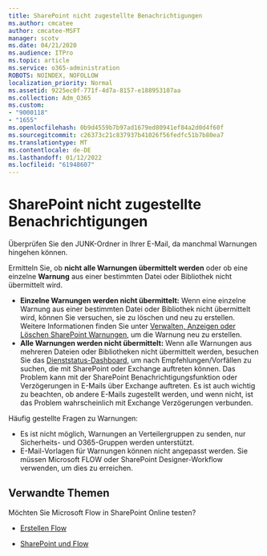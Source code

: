 ```yaml
---
title: SharePoint nicht zugestellte Benachrichtigungen
ms.author: cmcatee
author: cmcatee-MSFT
manager: scotv
ms.date: 04/21/2020
ms.audience: ITPro
ms.topic: article
ms.service: o365-administration
ROBOTS: NOINDEX, NOFOLLOW
localization_priority: Normal
ms.assetid: 9225ec0f-771f-4d7a-8157-e188953107aa
ms.collection: Adm_O365
ms.custom:
- "9000118"
- "1655"
ms.openlocfilehash: 0b9d4559b7b97ad1679ed80941ef84a2d0d4f60f
ms.sourcegitcommit: c26373c21c837937b41026f56fedfc51b7b80ea7
ms.translationtype: MT
ms.contentlocale: de-DE
ms.lasthandoff: 01/12/2022
ms.locfileid: "61948607"
---
```

# <a name="sharepoint-alert-notifications-not-delivered"></a>SharePoint nicht zugestellte Benachrichtigungen

Überprüfen Sie den JUNK-Ordner in Ihrer E-Mail, da manchmal Warnungen hingehen können.

Ermitteln Sie, ob **nicht alle Warnungen übermittelt werden** oder ob eine einzelne **Warnung** aus einer bestimmten Datei oder Bibliothek nicht übermittelt wird.

- **Einzelne Warnungen werden nicht übermittelt:** Wenn eine einzelne Warnung aus einer bestimmten Datei oder Bibliothek nicht übermittelt wird, können Sie versuchen, sie zu löschen und neu zu erstellen. Weitere Informationen finden Sie unter [Verwalten, Anzeigen oder Löschen SharePoint Warnungen,](https://support.office.com/article/manage-view-or-delete-sharepoint-alerts-99dfb19c-9a90-4a8c-aba1-aa8c8afb0de2) um die Warnung neu zu erstellen.
- **Alle Warnungen werden nicht übermittelt:** Wenn alle Warnungen aus mehreren Dateien oder Bibliotheken nicht übermittelt werden, besuchen Sie das [Dienststatus-Dashboard,](https://admin.microsoft.com/AdminPortal/Home#/servicehealth) um nach Empfehlungen/Vorfällen zu suchen, die mit SharePoint oder Exchange auftreten können. Das Problem kann mit der SharePoint Benachrichtigungsfunktion oder Verzögerungen in E-Mails über Exchange auftreten. Es ist auch wichtig zu beachten, ob andere E-Mails zugestellt werden, und wenn nicht, ist das Problem wahrscheinlich mit Exchange Verzögerungen verbunden.

Häufig gestellte Fragen zu Warnungen:

- Es ist nicht möglich, Warnungen an Verteilergruppen zu senden, nur Sicherheits- und O365-Gruppen werden unterstützt.
- E-Mail-Vorlagen für Warnungen können nicht angepasst werden. Sie müssen Microsoft FLOW oder SharePoint Designer-Workflow verwenden, um dies zu erreichen.

## <a name="related-topics"></a>Verwandte Themen

Möchten Sie Microsoft Flow in SharePoint Online testen?

- [Erstellen Flow](https://support.office.com/article/a9c3e03b-0654-46af-a254-20252e580d01)

- [SharePoint und Flow](https://flow.microsoft.com//blog/sharepoint-and-flow/)
